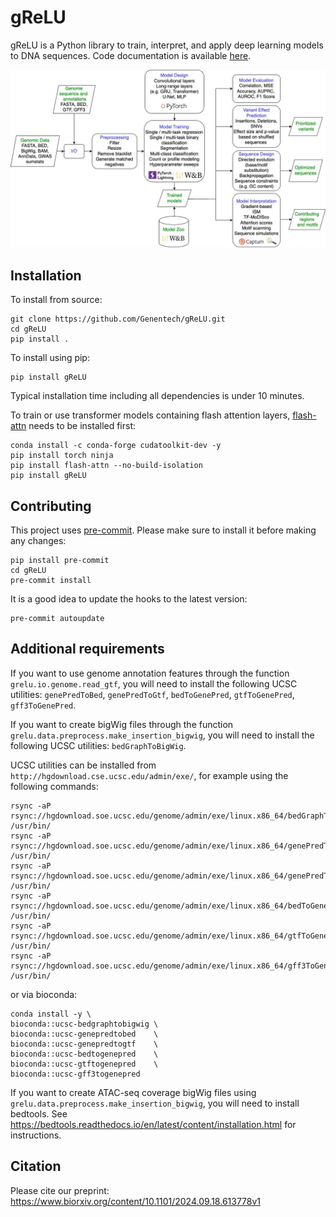 # gReLU

gReLU is a Python library to train, interpret, and apply deep learning models to DNA sequences. Code documentation is available [here](https://genentech.github.io/gReLU/).

![Flowchart](media/flowchart.jpg)

## Installation

To install from source:

```shell
git clone https://github.com/Genentech/gReLU.git
cd gReLU
pip install .
```

To install using pip:

```shell
pip install gReLU
```
Typical installation time including all dependencies is under 10 minutes.

To train or use transformer models containing flash attention layers, [flash-attn](https://github.com/Dao-AILab/flash-attention) needs to be installed first:
```shell
conda install -c conda-forge cudatoolkit-dev -y
pip install torch ninja
pip install flash-attn --no-build-isolation
pip install gReLU
```

## Contributing

This project uses [pre-commit](https://pre-commit.com/). Please make sure to install it before making any changes:

```shell
pip install pre-commit
cd gReLU
pre-commit install
```

It is a good idea to update the hooks to the latest version:

```shell
pre-commit autoupdate
```

## Additional requirements

If you want to use genome annotation features through the function `grelu.io.genome.read_gtf`, you will need to install the following UCSC utilities: `genePredToBed`, `genePredToGtf`, `bedToGenePred`, `gtfToGenePred`, `gff3ToGenePred`.

If you want to create bigWig files through the function `grelu.data.preprocess.make_insertion_bigwig`, you will need to install the following UCSC utilities: `bedGraphToBigWig`.

UCSC utilities can be installed from `http://hgdownload.cse.ucsc.edu/admin/exe/`, for example using the following commands:

```shell
rsync -aP rsync://hgdownload.soe.ucsc.edu/genome/admin/exe/linux.x86_64/bedGraphToBigWig /usr/bin/
rsync -aP rsync://hgdownload.soe.ucsc.edu/genome/admin/exe/linux.x86_64/genePredToBed /usr/bin/
rsync -aP rsync://hgdownload.soe.ucsc.edu/genome/admin/exe/linux.x86_64/genePredToGtf /usr/bin/
rsync -aP rsync://hgdownload.soe.ucsc.edu/genome/admin/exe/linux.x86_64/bedToGenePred /usr/bin/
rsync -aP rsync://hgdownload.soe.ucsc.edu/genome/admin/exe/linux.x86_64/gtfToGenePred /usr/bin/
rsync -aP rsync://hgdownload.soe.ucsc.edu/genome/admin/exe/linux.x86_64/gff3ToGenePred /usr/bin/
```

or via bioconda:

```shell
conda install -y \
bioconda::ucsc-bedgraphtobigwig \
bioconda::ucsc-genepredtobed    \
bioconda::ucsc-genepredtogtf    \
bioconda::ucsc-bedtogenepred    \
bioconda::ucsc-gtftogenepred    \
bioconda::ucsc-gff3togenepred
```

If you want to create ATAC-seq coverage bigWig files using `grelu.data.preprocess.make_insertion_bigwig`, you will need to install bedtools. See https://bedtools.readthedocs.io/en/latest/content/installation.html for instructions.

## Citation

Please cite our preprint: https://www.biorxiv.org/content/10.1101/2024.09.18.613778v1
